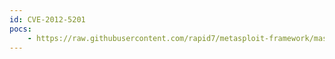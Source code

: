 ```yaml
---
id: CVE-2012-5201
pocs:
    - https://raw.githubusercontent.com/rapid7/metasploit-framework/master/modules/exploits/windows/http/hp_imc_mibfileupload.rb
---
```


